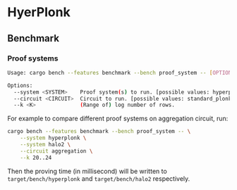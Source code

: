# HyerPlonk

## Benchmark

### Proof systems

```sh
Usage: cargo bench --features benchmark --bench proof_system -- [OPTIONS]

Options:
  --system <SYSTEM>    Proof system(s) to run. [possible values: hyperplonk, halo2]
  --circuit <CIRCUIT>  Circuit to run. [possible values: standard_plonk, aggregation]
  --k <K>              (Range of) log number of rows.
```

For example to compare different proof systems on aggregation circuit, run:

```sh
cargo bench --features benchmark --bench proof_system -- \
    --system hyperplonk \
    --system halo2 \
    --circuit aggregation \
    --k 20..24
```

Then the proving time (in millisecond) will be written to `target/bench/hyperplonk` and `target/bench/halo2` respectively.
